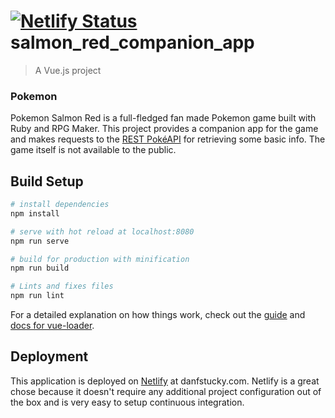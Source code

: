 # [![Netlify Status](https://api.netlify.com/api/v1/badges/a1062a34-2709-46ec-b067-938685eb2f4e/deploy-status)](https://app.netlify.com/sites/dan-website/deploys) salmon_red_companion_app

> A Vue.js project

### Pokemon
Pokemon Salmon Red is a full-fledged fan made Pokemon game built with Ruby and RPG Maker. This project provides a companion app for the game and makes requests to the [REST PokéAPI](https://pokeapi.co/docs/v2.html) for retrieving some basic info. The game itself is not available to the public.

## Build Setup

``` bash
# install dependencies
npm install

# serve with hot reload at localhost:8080
npm run serve

# build for production with minification
npm run build

# Lints and fixes files
npm run lint
```

For a detailed explanation on how things work, check out the [guide](http://vuejs-templates.github.io/webpack/) and [docs for vue-loader](http://vuejs.github.io/vue-loader).

## Deployment
This application is deployed on [Netlify](https://www.netlify.com/) at danfstucky.com. Netlify is a great chose because it doesn't require any additional project configuration out of the box and is very easy to setup continuous integration.
